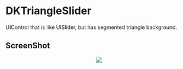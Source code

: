 # DKTriangleSlider
UIControl that is like UISlider, but has segmented triangle background.

## ScreenShot
<p align="center"><img src="http://blog.alwawee.com/wp-content/uploads/2017/11/DKTriangleSlider.png"></p>
